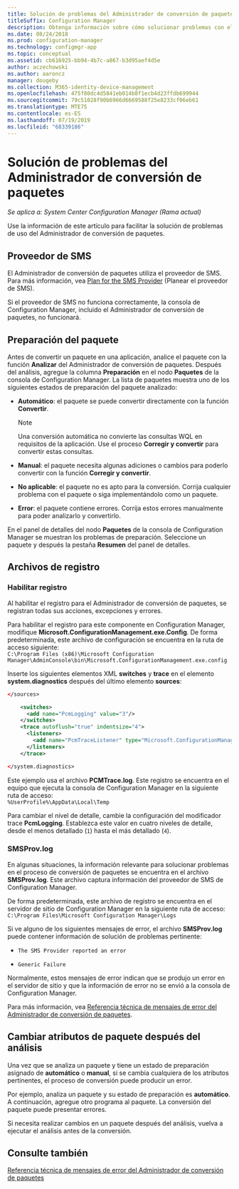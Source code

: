 ```yaml
---
title: Solución de problemas del Administrador de conversión de paquetes
titleSuffix: Configuration Manager
description: Obtenga información sobre cómo solucionar problemas con el Administrador de conversión de paquetes en Configuration Manager.
ms.date: 08/24/2018
ms.prod: configuration-manager
ms.technology: configmgr-app
ms.topic: conceptual
ms.assetid: cb616925-bb94-4b7c-a867-b3d95aef4d5e
author: aczechowski
ms.author: aaroncz
manager: dougeby
ms.collection: M365-identity-device-management
ms.openlocfilehash: 475f80dc4d5841eb014b8f1ecb4d23ffdb699944
ms.sourcegitcommit: 79c51028f90b6966d6669588f25e8233cf06eb61
ms.translationtype: MTE75
ms.contentlocale: es-ES
ms.lasthandoff: 07/19/2019
ms.locfileid: "68339186"
---
```

# <a name="troubleshoot-package-conversion-manager"></a>Solución de problemas del Administrador de conversión de paquetes

*Se aplica a: System Center Configuration Manager (Rama actual)*

<!--1357861-->

Use la información de este artículo para facilitar la solución de problemas de uso del Administrador de conversión de paquetes.



## <a name="sms-provider"></a>Proveedor de SMS

El Administrador de conversión de paquetes utiliza el proveedor de SMS. Para más información, vea [Plan for the SMS Provider](/sccm/core/plan-design/hierarchy/plan-for-the-sms-provider) (Planear el proveedor de SMS).

Si el proveedor de SMS no funciona correctamente, la consola de Configuration Manager, incluido el Administrador de conversión de paquetes, no funcionará.



## <a name="package-readiness"></a>Preparación del paquete

Antes de convertir un paquete en una aplicación, analice el paquete con la función **Analizar** del Administrador de conversión de paquetes. Después del análisis, agregue la columna **Preparación** en el nodo **Paquetes** de la consola de Configuration Manager. La lista de paquetes muestra uno de los siguientes estados de preparación del paquete analizado:

- **Automático**: el paquete se puede convertir directamente con la función **Convertir**.      

  > [!NOTE]  
  > Una conversión automática no convierte las consultas WQL en requisitos de la aplicación. Use el proceso **Corregir y convertir** para convertir estas consultas.  

- **Manual**: el paquete necesita algunas adiciones o cambios para poderlo convertir con la función **Corregir y convertir**.  

- **No aplicable**: el paquete no es apto para la conversión. Corrija cualquier problema con el paquete o siga implementándolo como un paquete.  

- **Error**: el paquete contiene errores. Corrija estos errores manualmente para poder analizarlo y convertirlo.  

En el panel de detalles del nodo **Paquetes** de la consola de Configuration Manager se muestran los problemas de preparación. Seleccione un paquete y después la pestaña **Resumen** del panel de detalles.



## <a name="log-files"></a>Archivos de registro

### <a name="enable-logging"></a>Habilitar registro

Al habilitar el registro para el Administrador de conversión de paquetes, se registran todas sus acciones, excepciones y errores. 

Para habilitar el registro para este componente en Configuration Manager, modifique **Microsoft.ConfigurationManagement.exe.Config**. De forma predeterminada, este archivo de configuración se encuentra en la ruta de acceso siguiente:  
`C:\Program Files (x86)\Microsoft Configuration Manager\AdminConsole\bin\Microsoft.ConfigurationManagement.exe.config`  

Inserte los siguientes elementos XML **switches** y **trace** en el elemento **system.diagnostics** después del último elemento **sources**:

``` XML
</sources>

    <switches>
      <add name="PcmLogging" value="3"/>
    </switches>
    <trace autoflush="true" indentsize="4">
      <listeners>
        <add name="PcmTraceListener" type="Microsoft.ConfigurationManagement.UserCentric.Logging.RolloverLogTraceListener, Microsoft.ConfigurationManagement.UserCentric.Logging" initializeData="%UserProfile%\AppData\Local\Temp\PcmTrace.log"/>
      </listeners>
    </trace>

</system.diagnostics>
```

Este ejemplo usa el archivo **PCMTrace.log**. Este registro se encuentra en el equipo que ejecuta la consola de Configuration Manager en la siguiente ruta de acceso:  
`%UserProfile%\AppData\Local\Temp`

Para cambiar el nivel de detalle, cambie la configuración del modificador trace **PcmLogging**. Establezca este valor en cuatro niveles de detalle, desde el menos detallado (`1`) hasta el más detallado (`4`).


### <a name="smsprovlog"></a>SMSProv.log

En algunas situaciones, la información relevante para solucionar problemas en el proceso de conversión de paquetes se encuentra en el archivo **SMSProv.log**. Este archivo captura información del proveedor de SMS de Configuration Manager.

De forma predeterminada, este archivo de registro se encuentra en el servidor de sitio de Configuration Manager en la siguiente ruta de acceso:  
`C:\Program Files\Microsoft Configuration Manager\Logs`

Si ve alguno de los siguientes mensajes de error, el archivo **SMSProv.log** puede contener información de solución de problemas pertinente:

- `The SMS Provider reported an error`

- `Generic Failure`

Normalmente, estos mensajes de error indican que se produjo un error en el servidor de sitio y que la información de error no se envió a la consola de Configuration Manager.

Para más información, vea [Referencia técnica de mensajes de error del Administrador de conversión de paquetes](/sccm/apps/pcm/error-messages).



## <a name="changing-package-attributes-after-analysis"></a>Cambiar atributos de paquete después del análisis

Una vez que se analiza un paquete y tiene un estado de preparación asignado de **automático** o **manual**, si se cambia cualquiera de los atributos pertinentes, el proceso de conversión puede producir un error.

Por ejemplo, analiza un paquete y su estado de preparación es **automático**. A continuación, agregue otro programa al paquete. La conversión del paquete puede presentar errores.

Si necesita realizar cambios en un paquete después del análisis, vuelva a ejecutar el análisis antes de la conversión. 



## <a name="see-also"></a>Consulte también

[Referencia técnica de mensajes de error del Administrador de conversión de paquetes](/sccm/apps/pcm/error-messages)
